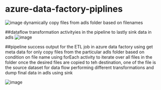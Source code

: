 # azure-data-factory-piplines

![image](https://github.com/user-attachments/assets/1eae4961-73e9-4d1c-a8db-cccc398543b4)
dynamically copy files from adls folder based on filenames

##dataflow transformation activityies in the pipeline to lastly sink data in adls 
![image](https://github.com/user-attachments/assets/e8c343e3-a4e0-4a23-aad5-897456be4d23)


##pipeline success output for the ETL job in azure data factory
using get meta data for only copy files from the particular adls folder based on condition on file name using forEach activity to iterate over all files in the folder
once the desired files are copied to teh destination, one of the file is the source dataset for data flow performing different transformations and dump final data in adls using sink

![image](https://github.com/user-attachments/assets/d481bf25-94b9-463e-9bf8-3a054d99b0df)
